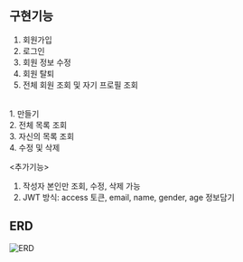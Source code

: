 ## 구현기능

<USER>
  
1. 회원가입 <br>
2. 로그인 <br>
3. 회원 정보 수정 <br>
4. 회원 탈퇴 <br>
5. 전체 회원 조회 및 자기 프로필 조회
<br>
  
<TODOLIST>
1. 만들기<br>
2. 전체 목록 조회<br>
3. 자신의 목록 조회<br>
4. 수정 및 삭제<br>

<추가기능>
1. 작성자 본인만 조회, 수정, 삭제 가능<br>
2. JWT 방식: access 토큰, email, name, gender, age 정보담기<br>


## ERD

![ERD](https://user-images.githubusercontent.com/126075796/235397784-5a6ac4ad-2145-4905-a63a-89df24b86421.png)
